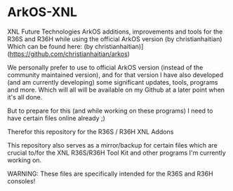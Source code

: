 # ArkOS-XNL
XNL Future Technologies ArkOS additions, improvements and tools for the R36S and R36H while using the official ArkOS version (by christianhaitian)
Which can be found here: (by christianhaitian)](https://github.com/christianhaitian/arkos)

We personally prefer to use to official ArkOS version (instead of the community maintained version), and for that version I have also developed
(and am currently developing) some significant updates, tools, programs and more. Which will all will be available on my Github at a later point
when it's all done.

But to prepare for this (and while working on these programs) I need to have certain files online already ;)

Therefor this repository for the R36S / R36H XNL Addons

This repository also serves as a mirror/backup for certain files which are crucial to/for the XNL R36S/R36H Tool Kit and other programs I'm currently working on.

WARNING:
These files are specifically intended for the R36S and R36H consoles!
